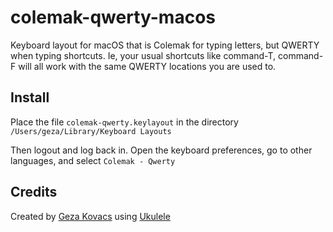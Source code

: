 # colemak-qwerty-macos

Keyboard layout for macOS that is Colemak for typing letters, but QWERTY when typing shortcuts. Ie, your usual shortcuts like command-T, command-F will all work with the same QWERTY locations you are used to.

## Install

Place the file `colemak-qwerty.keylayout` in the directory `/Users/geza/Library/Keyboard Layouts`

Then logout and log back in. Open the keyboard preferences, go to other languages, and select `Colemak - Qwerty`

## Credits

Created by [Geza Kovacs](https://github.com/gkovacs)
using [Ukulele](https://scripts.sil.org/ukelele)